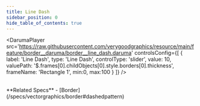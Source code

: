 ```yaml
---
title: Line Dash
sidebar_position: 0
hide_table_of_contents: true
---
```


<DarumaPlayer 
  src='https://raw.githubusercontent.com/verygoodgraphics/resource/main/feature/border__daruma/border__line_dash.daruma'
  controlsConfig={[
    {
      label:  'Line Dash',
      type: 'Line Dash',
      controlType: 'slider',
      value: 10,
      valuePath: '$.frames[0].childObjects[0].style.borders[0].thickness',
      frameName: 'Rectangle 1',
      min:0,
      max:100
    }
  ]}
/>

<br />
**Related Specs**
- [Border](/specs/vectorgraphics/border#dashedpattern)
